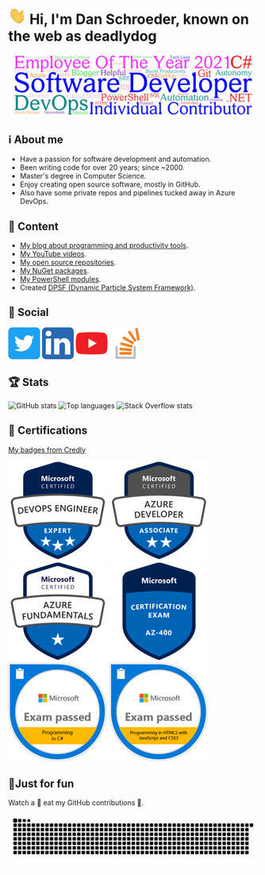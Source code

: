 # ![Hand waving](Images/Hand-waving.gif) Hi, I'm Dan Schroeder, known on the web as deadlydog

![Word cloud banner with descriptive words about Dan Schroeder](Images/Word-Cloud-Banner.png)

## ℹ About me

- Have a passion for software development and automation.
- Been writing code for over 20 years; since ~2000.
- Master's degree in Computer Science.
- Enjoy creating open source software, mostly in GitHub.
- Also have some private repos and pipelines tucked away in Azure DevOps.

## 🍨 Content

- [My blog about programming and productivity tools](https://blog.danskingdom.com).
- [My YouTube videos](https://www.youtube.com/user/deadlydog/featured).
- [My open source repositories](https://github.com/deadlydog?tab=repositories&type=source).
- [My NuGet packages](https://www.nuget.org/profiles/deadlydog).
- [My PowerShell modules](https://www.powershellgallery.com/profiles/deadlydog).
- Created [DPSF (Dynamic Particle System Framework)](http://xnaparticles.com/ProjectsThatUseDPSF.php).

## 💬 Social

[![Twitter](Images/Twitter-icon.png)](https://twitter.com/deadlydog)
[![LinkedIn](Images/LinkedIn-icon.png)](https://www.linkedin.com/in/1danielschroeder)
[![YouTube](Images/YouTube-icon.png)](https://www.youtube.com/channel/UCcESXeG56v-AZb63CGz1r7Q)
[![Stack Overflow](Images/Stack-Overflow-icon.png)](https://stackoverflow.com/users/602585/deadlydog)

## 🏆 Stats

![GitHub stats](https://github-readme-stats.vercel.app/api?username=deadlydog&show_icons=true&theme=tokyonight)
![Top languages](https://github-readme-stats.vercel.app/api/top-langs/?username=deadlydog&theme=tokyonight)
![Stack Overflow stats](https://stackexchange.com/users/flair/156281.png)

## 📜 Certifications

[My badges from Credly](https://www.credly.com/users/daniel-schroeder/badges)

[![Microsoft Certified: DevOps Engineer Expert badge](Images/DevOps-Engineer-Expert-certificate-badge.png)](https://www.credly.com/badges/282a4fca-f717-479f-93eb-10d107bcfc17)
[![Microsoft Certified: Azure Developer Associate badge](Images/Azure-Developer-Associate-certificate-badge.png)](https://www.credly.com/badges/0007eb0c-6be0-4caa-ab5a-8b5cc18d8570)
[![Microsoft Certified: Azure Fundamentals badge](Images/Azure-Fundamentals-certificate-badge.png)](https://www.credly.com/badges/4b57c7bb-0fc6-4eed-83a6-8e0bf894d14d)
[![AZ-400: Designing and Implementing Microsoft DevOps Solutions badge](Images/Exam-AZ400-badge.png)](https://www.credly.com/badges/f1d17019-0790-4ae4-b0b1-cc70c8dd7c1f)
[![Exam 483: Programming in C# badge](Images/Exam-Programming-in-C-Sharp-certificate-badge.png)](https://www.credly.com/badges/369c8a62-e467-4bea-b006-b6abde03b6ec)
[![Exam 480: Programming in HTML5 with JavaScript and CSS3 badge](Images/Exam-Programming-in-HTML5-with-JavaScript-and-CSS3-Certificate-Badge.png)](https://www.credly.com/badges/0b6019f5-a2a0-4d8c-bc15-a95f4c6dc580)

## 🎈Just for fun

Watch a 🐍 eat my GitHub contributions 🍏.

![GitHubContributionsSnake](https://github.com/deadlydog/deadlydog/blob/GitHubContributionsSnakeImage/github-contribution-grid-snake.svg)
